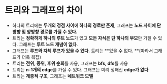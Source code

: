 # 트리와 그래프의 차이

- 하나의 트리에는 **두개의 정점 사이에 하나의 경로만 존재**, 그래프는 **노드 사이에 단방향 및 양방향 경로를 가질 수 있다.**
- 트리는 **정확하게 하나의 루트 노드**가 있고 **모든 자식은 단 하나의 부모**만 가질 수 있다. 그래프는 **루트 노드 개념이 없다**.
- 그래프는 **루프와 자체 루프가 있을 수 있다.** 트리는 **있을 수 없다. **(따라서 그래프가 더욱 복잡)
- 트리는 **전위, 중위, 후위 순회**를 사용, 그래프는 **bfs, dfs**를 사용
- 트리는 **n-1개의 edge**를 가질 수 있다. 그래프는 미리 정해진 **edge가 없다**.
- 트리는 **계층적 구조**, 그래프는 **네트워크 모델**

